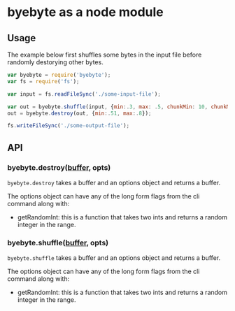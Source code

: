 # byebyte as a node module

## Usage

The example below first shuffles some bytes in the input file before randomly destorying other bytes.

```js
var byebyte = require('byebyte');
var fs = require('fs');

var input = fs.readFileSync('./some-input-file');

var out = byebyte.shuffle(input, {min:.3, max: .5, chunkMin: 10, chunkMax: 20});
out = byebyte.destroy(out, {min:.51, max:.8});

fs.writeFileSync('./some-output-file');
```

## API

### byebyte.destroy([buffer](https://nodejs.org/dist/latest-v6.x/docs/api/buffer.html#buffer_buf_equals_otherbuffer), opts)

`byebyte.destroy` takes a buffer and an options object and returns a buffer.

The options object can have any of the long form flags from the cli command along with:

- getRandomInt: this is a function that takes two ints and returns a random integer in the range.

### byebyte.shuffle([buffer](https://nodejs.org/dist/latest-v6.x/docs/api/buffer.html#buffer_buf_equals_otherbuffer), opts)

`byebyte.shuffle` takes a buffer and an options object and returns a buffer.

The options object can have any of the long form flags from the cli command along with:

- getRandomInt: this is a function that takes two ints and returns a random integer in the range.

